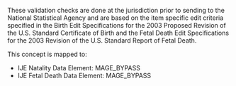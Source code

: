 These validation checks are done at the jurisdiction prior to sending to the National Statistical Agency and are based on the item specific edit criteria specified in the Birth Edit Specifications for the 2003 Proposed Revision of the U.S. Standard Certificate of Birth and the Fetal Death Edit Specifications for the 2003 Revision of the U.S. Standard Report of Fetal Death.

This concept is mapped to:
* IJE Natality Data Element: MAGE_BYPASS
* IJE Fetal Death Data Element: MAGE_BYPASS